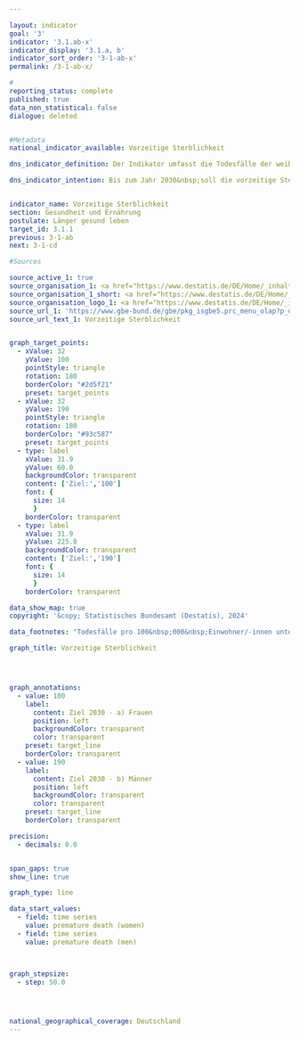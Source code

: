 ```yaml
---

layout: indicator        
goal: '3'        
indicator: '3.1.ab-x'        
indicator_display: '3.1.a, b'        
indicator_sort_order: '3-1-ab-x'        
permalink: /3-1-ab-x/        

#
reporting_status: complete        
published: true        
data_non_statistical: false   
dialogue: deleted     


#Metadata        
national_indicator_available: Vorzeitige Sterblichkeit        

dns_indicator_definition: Der Indikator umfasst die Todesfälle der weiblichen (3.1.a) und männlichen (3.1.b) unter 70-jährigen Bevölkerung, bezogen auf 100&nbsp;000&nbsp;Einwohnerinnen und Einwohner der alten Europastandardbevölkerung unter 70&nbsp;Jahren (unter Ausschluss der unter 1-Jährigen).        

dns_indicator_intention: Bis zum Jahr 2030&nbsp;soll die vorzeitige Sterblichkeit bei Frauen bei höchstens 100&nbsp;und bei Männern bei höchstens 190&nbsp;Todesfällen je 100&nbsp;000&nbsp;Einwohnerinnen und Einwohnern liegen.        


indicator_name: Vorzeitige Sterblichkeit        
section: Gesundheit und Ernährung        
postulate: Länger gesund leben        
target_id: 3.1.1        
previous: 3-1-ab        
next: 3-1-cd        

#Sources        

source_active_1: true
source_organisation_1: <a href="https://www.destatis.de/DE/Home/_inhalt.html" target="_blank">Statistisches Bundesamt</a>
source_organisation_1_short: <a href="https://www.destatis.de/DE/Home/_inhalt.html" target="_blank">Statistisches Bundesamt</a>
source_organisation_logo_1: <a href="https://www.destatis.de/DE/Home/_inhalt.html" target="_blank"><img src="https://dns-indikatoren.de/public/OrgImgDe/destatis.png" alt="Statistisches Bundesamt" title=" Klicken Sie hier um zur Homepage der Organisation Statistisches Bundesamt zu gelangen." style="height:60px; width:148px; border:transparent"/></a>
source_url_1: 'https://www.gbe-bund.de/gbe/pkg_isgbe5.prc_menu_olap?p_uid=gast&p_aid=52889592&p_sprache=D&p_help=2&p_indnr=562&p_indsp=3194&p_ityp=H&p_fid='
source_url_text_1: Vorzeitige Sterblichkeit


graph_target_points:
  - xValue: 32
    yValue: 100
    pointStyle: triangle
    rotation: 180
    borderColor: "#2d5f21"
    preset: target_points
  - xValue: 32
    yValue: 190
    pointStyle: triangle
    rotation: 180
    borderColor: "#93c587"
    preset: target_points
  - type: label
    xValue: 31.9
    yValue: 60.0
    backgroundColor: transparent
    content: ['Ziel:','100']
    font: {
      size: 14
      }
    borderColor: transparent
  - type: label
    xValue: 31.9
    yValue: 225.0
    backgroundColor: transparent
    content: ['Ziel:','190']
    font: {
      size: 14
      }
    borderColor: transparent        

data_show_map: true        
copyright: '&copy; Statistisches Bundesamt (Destatis), 2024'        

data_footnotes: "Todesfälle pro 100&nbsp;000&nbsp;Einwohner/-innen unter 70&nbsp;Jahren (ohne unter 1-Jährige).<br>• Altersstandardisierung: alte Europabevölkerung."        

graph_title: Vorzeitige Sterblichkeit        




graph_annotations:
  - value: 100
    label:
      content: Ziel 2030 - a) Frauen
      position: left
      backgroundColor: transparent
      color: transparent
    preset: target_line
    borderColor: transparent
  - value: 190
    label:
      content: Ziel 2030 - b) Männer
      position: left
      backgroundColor: transparent
      color: transparent
    preset: target_line
    borderColor: transparent        

precision:
  - decimals: 0.0


span_gaps: true        
show_line: true        

graph_type: line        

data_start_values:
  - field: time series
    value: premature death (women)
  - field: time series
    value: premature death (men)        



graph_stepsize:
  - step: 50.0




national_geographical_coverage: Deutschland                
---
```

